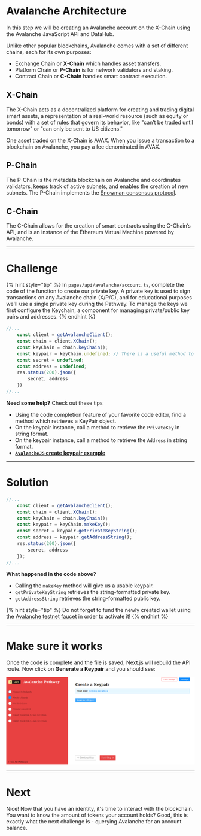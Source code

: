 # Avalanche Architecture

In this step we will be creating an Avalanche account on the X-Chain using the Avalanche JavaScript API and DataHub.

Unlike other popular blockchains, Avalanche comes with a set of different chains, each for its own purposes:

* Exchange Chain or **X-Chain** which handles asset transfers.
* Platform Chain or **P-Chain** is for network validators and staking.
* Contract Chain or **C-Chain** handles smart contract execution.

## X-Chain

The X-Chain acts as a decentralized platform for creating and trading digital smart assets, a representation of a real-world resource (such as equity or bonds) with a set of rules that govern its behavior, like "can’t be traded until tomorrow" or "can only be sent to US citizens."

One asset traded on the X-Chain is AVAX. When you issue a transaction to a blockchain on Avalanche, you pay a fee denominated in AVAX.

## P-Chain

The P-Chain is the metadata blockchain on Avalanche and coordinates validators, keeps track of active subnets, and enables the creation of new subnets. The P-Chain implements the [Snowman consensus protocol](https://docs.avax.network/learn/platform-overview/avalanche-consensus).

## C-Chain

The C-Chain allows for the creation of smart contracts using the C-Chain’s API, and is an instance of the Ethereum Virtual Machine powered by Avalanche.

------------------------

# Challenge

{% hint style="tip" %}
In `pages/api/avalanche/account.ts`, complete the code of the function to create our private key. A private key is used to sign transactions on any Avalanche chain (X/P/C), and for educational purposes we'll use a single private key during the Pathway. To manage the keys we first configure the Keychain, a component for managing private/public key pairs and addresses.
{% endhint %}

```typescript
//...
	const client = getAvalancheClient();
	const chain = client.XChain(); 
	const keyChain = chain.keyChain(); 
	const keypair = keyChain.undefined; // There is a useful method to use here
	const secret = undefined;
	const address = undefined;
	res.status(200).json({
		secret, address
	})
//...
```

**Need some help?** Check out these tips
* Using the code completion feature of your favorite code editor, find a method which retrieves a KeyPair object.
* On the keypair instance, call a method to retrieve the `PrivateKey` in string format.
* On the keypair instance, call a method to retrieve the `Address` in string format.
* [**`AvalancheJS` create keypair example**](https://github.com/ava-labs/avalanchejs/blob/master/examples/evm/createKeypair.ts)

------------------------

# Solution

```typescript
//...
	const client = getAvalancheClient();
	const chain = client.XChain(); 
	const keyChain = chain.keyChain(); 
	const keypair = keyChain.makeKey();
	const secret = keypair.getPrivateKeyString();
	const address = keypair.getAddressString();
	res.status(200).json({
		secret, address
	});
//...
```

**What happened in the code above?**
* Calling the `makeKey` method will give us a usable keypair.
* `getPrivateKeyString` retrieves the string-formatted private key.
* `getAddressString` retrieves the string-formatted public key.


{% hint style="tip" %}
Do not forget to fund the newly created wallet using the [Avalanche testnet faucet](https://faucet.avax-test.network/) in order to activate it!
{% endhint %}

------------------------

# Make sure it works

Once the code is complete and the file is saved, Next.js will rebuild the API route. Now click on **Generate a Keypair** and you should see:

![](../../../.gitbook/assets/pathways/avalanche/avalanche-account.gif)

-------------------------

# Next

Nice! Now that you have an identity, it's time to interact with the blockchain. 
You want to know the amount of tokens your account holds? Good, this is exactly what the next challenge is - querying Avalanche for an account balance. 
